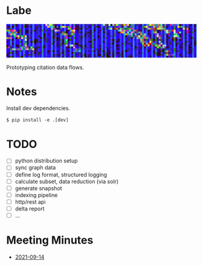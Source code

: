 # Labe

![](extra/banner/static/canvas.png)

Prototyping citation data flows.

# Notes

Install dev dependencies.

```
$ pip install -e .[dev]
```

# TODO

* [ ] python distribution setup
* [ ] sync graph data
* [ ] define log format, structured logging
* [ ] calculate subset, data reduction (via solr)
* [ ] generate snapshot
* [ ] indexing pipeline
* [ ] http/rest api
* [ ] delta report
* [ ] ...

# Meeting Minutes

* [2021-09-14](notes/2021_09_14_meeting_minutes.md)
